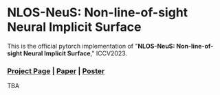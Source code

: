 # NLOS-NeuS: Non-line-of-sight Neural Implicit Surface
This is the official pytorch implementation of "**NLOS-NeuS: Non-line-of-sight Neural Implicit Surface**," ICCV2023.

<!--<h3 align="center"> -->

### [Project Page](https://yfujimura.github.io/nlos-neus/) | [Paper](https://arxiv.org/pdf/2303.12280.pdf) | [Poster]()

TBA